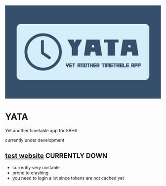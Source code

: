 ![logo](highres_logo.png)
# YATA 
Yet another timetable app for SBHS


currently under development

## [test website](https://yata.onrender.com) CURRENTLY DOWN
- currently very unstable
- prone to crashing
- you need to login a lot since tokens are not cached yet
